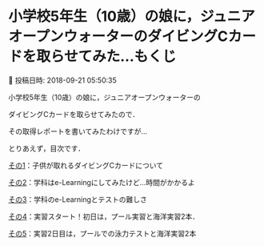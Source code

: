 # 小学校5年生（10歳）の娘に，ジュニアオープンウォーターのダイビングCカードを取らせてみた…もくじ

📅 投稿日時: 2018-09-21 05:50:35

小学校5年生（10歳）の娘に，ジュニアオープンウォーターの


ダイビングCカードを取らせてみたので．


その取得レポートを書いてみたわけですが…





とりあえず，目次です．





[その1](e44f15d398ed9b308b6d8bc2db963664b.md)：子供が取れるダイビングCカードについて


[その2](e5bc0ab7644f32a50a9507e2bd910cd19.md)：学科はe-Learningにしてみたけど…時間がかかるよ


[その3](ee6ce64bae10485d2130d92cc2300c497.md)：学科のe-Learningとテストの難しさ


[その4](e99398fe7f187abab557c609a256b495c.md)：実習スタート！初日は，プール実習と海洋実習2本．


[その5](ec3fe16e2c644f328aad189120ecbb77c.md)：実習2日目は，プールでの泳力テストと海洋実習2本
